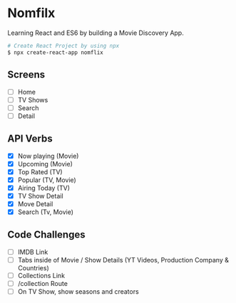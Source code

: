 # Nomfilx

Learning React and ES6 by building a Movie Discovery App.

```bash
# Create React Project by using npx
$ npx create-react-app nomflix
```

## Screens

- [ ] Home
- [ ] TV Shows
- [ ] Search
- [ ] Detail

## API Verbs

- [x] Now playing (Movie)
- [x] Upcoming (Movie)
- [x] Top Rated (TV)
- [x] Popular (TV, Movie)
- [x] Airing Today (TV)
- [x] TV Show Detail
- [x] Move Detail
- [x] Search (Tv, Movie)

## Code Challenges

- [ ] IMDB Link
- [ ] Tabs inside of Movie / Show Details (YT Videos, Production Company & Countries)
- [ ] Collections Link
- [ ] /collection Route
- [ ] On TV Show, show seasons and creators
